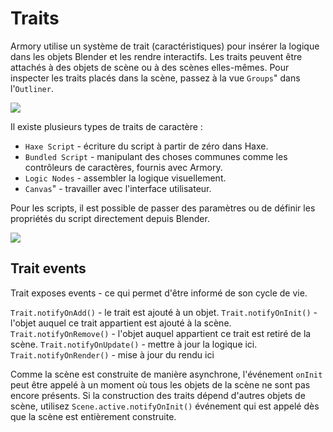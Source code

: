 # Traits

Armory utilise un système de trait (caractéristiques) pour insérer la logique dans les objets Blender et les rendre interactifs. Les traits peuvent être attachés à des objets de scène ou à des scènes elles-mêmes. Pour inspecter les traits placés dans la scène, passez à la vue `Groups`" dans l'`Outliner`.

![](/essentiels/img/traits_groups.png)

Il existe plusieurs types de traits de caractère :
- `Haxe Script` - écriture du script à partir de zéro dans Haxe.
- `Bundled Script`  - manipulant des choses communes comme les contrôleurs de caractères, fournis avec Armory.
- `Logic Nodes`  - assembler la logique visuellement.
- `Canvas`" - travailler avec l'interface utilisateur.

Pour les scripts, il est possible de passer des paramètres ou de définir les propriétés du script directement depuis Blender.

![](/essentiels/img/traits_panel.png)

## Trait events

Trait exposes events - ce qui permet d'être informé de son cycle de vie.

`Trait.notifyOnAdd()` - le trait est ajouté à un objet.
`Trait.notifyOnInit()` - l'objet auquel ce trait appartient est ajouté à la scène.
`Trait.notifyOnRemove()` - l'objet auquel appartient ce trait est retiré de la scène.
`Trait.notifyOnUpdate()` - mettre à jour la logique ici.
`Trait.notifyOnRender()` - mise à jour du rendu ici

Comme la scène est construite de manière asynchrone, l'événement `onInit` peut être appelé à un moment où tous les objets de la scène ne sont pas encore présents. Si la construction des traits dépend d'autres objets de scène, utilisez `Scene.active.notifyOnInit()` événement qui est appelé dès que la scène est entièrement construite.